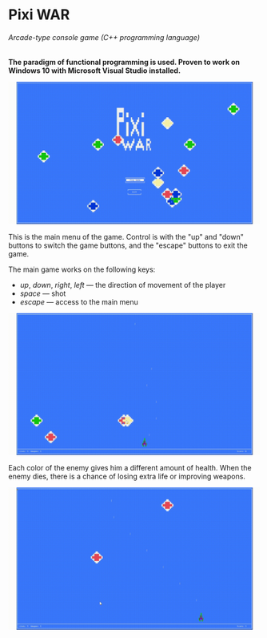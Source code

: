 # Pixi WAR
###### Arcade-type console game (C++ programming language)

**The paradigm of functional programming is used. Proven to work on Windows 10 with Microsoft Visual Studio installed.**

![Alt Text](https://github.com/RiyanBliTe/Pixel_WAR/blob/master/images/game_menu.gif)

This is the main menu of the game. Control is with the "up" and "down" buttons to switch the game buttons, and the "escape" buttons to exit the game.

The main game works on the following keys:
- _up_, _down_, _right_, _left_ — the direction of movement of the player
- _space_ — shot
- _escape_ — access to the main menu

![Alt Text](https://github.com/RiyanBliTe/Pixel_WAR/blob/master/images/game_proc.gif)

Each color of the enemy gives him a different amount of health. When the enemy dies, there is a chance of losing extra life or improving weapons.

![Alt Text](https://github.com/RiyanBliTe/Pixel_WAR/blob/master/images/pwu.gif)
